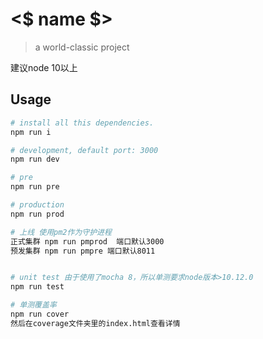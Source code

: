 # <$ name $>

> a world-classic project

建议node 10以上
## Usage

```bash
# install all this dependencies.
npm run i

# development, default port: 3000
npm run dev

# pre
npm run pre

# production
npm run prod

# 上线 使用pm2作为守护进程
正式集群 npm run pmprod  端口默认3000
预发集群 npm run pmpre 端口默认8011


# unit test 由于使用了mocha 8，所以单测要求node版本>10.12.0
npm run test

# 单测覆盖率
npm run cover
然后在coverage文件夹里的index.html查看详情


```
